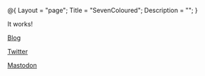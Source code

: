 @{
    Layout = "page";
    Title = "SevenColoured";
    Description = "";
}

It works!

[Blog](./blog/)

[Twitter](https://twitter.com/cannorin)

[Mastodon](https://mstdn.maud.io/alice)

